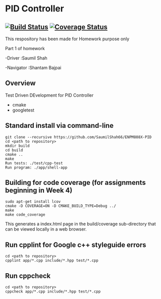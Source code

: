 # PID Controller
[![Build Status](https://travis-ci.org/SaumilShah66/ENPM808X-PID.svg?branch=master)](https://travis-ci.org/SaumilShah66/ENPM808X-PID)
[![Coverage Status](https://coveralls.io/repos/github/SaumilShah66/ENPM808X-PID/badge.svg)](https://coveralls.io/github/SaumilShah66/ENPM808X-PID)
---

This respository has been made for Homework purpose only

Part 1 of homework

-Driver     :Saumil Shah

-Navigator  :Shantam Bajpai  

## Overview

Test Driven DEvelopment for PID Controller

- cmake
- googletest

## Standard install via command-line
```
git clone --recursive https://github.com/SaumilShah66/ENPM808X-PID
cd <path to repository>
mkdir build
cd build
cmake ..
make
Run tests: ./test/cpp-test
Run program: ./app/shell-app
```

## Building for code coverage (for assignments beginning in Week 4)
```
sudo apt-get install lcov
cmake -D COVERAGE=ON -D CMAKE_BUILD_TYPE=Debug ../
make
make code_coverage
```
This generates a index.html page in the build/coverage sub-directory that can be viewed locally in a web browser.


## Run cpplint for Google c++ styleguide errors
```
cd <path to repository>
cpplint app/*.cpp include/*.hpp test/*.cpp
```

## Run cppcheck
```
cd <path to repository>
cppcheck app/*.cpp include/*.hpp test/*.cpp
```
